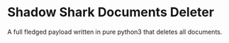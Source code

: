 # Shadow Shark Documents Deleter
A full fledged payload written in pure python3 that deletes all documents.
